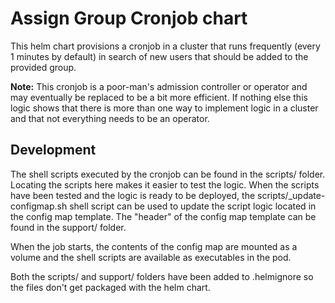 # Assign Group Cronjob chart

This helm chart provisions a cronjob in a cluster that runs frequently (every 1 minutes by default) in search of new users that should be added to the provided group.

**Note:** This cronjob is a poor-man's admission controller or operator and may eventually be replaced to be a bit more efficient. If nothing else this logic shows that there is more than one way to implement logic in a cluster and that not everything needs to be an operator.

## Development

The shell scripts executed by the cronjob can be found in the scripts/ folder. Locating the scripts here makes it easier to test the logic. When the scripts have been tested and the logic is ready to be deployed, the scripts/_update-configmap.sh shell script can be used to update the script logic located in the config map template. The "header" of the config map template can be found in the support/ folder.

When the job starts, the contents of the config map are mounted as a volume and the shell scripts are available as executables in the pod.

Both the scripts/ and support/ folders have been added to .helmignore so the files don't get packaged with the helm chart.
